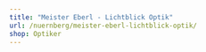 ```yaml
---
title: "Meister Eberl - Lichtblick Optik"
url: /nuernberg/meister-eberl-lichtblick-optik/
shop: Optiker
---
```

